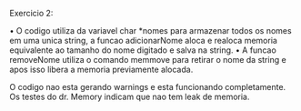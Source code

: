 Exercicio 2:

• O codigo utiliza da variavel char *nomes para armazenar todos os nomes em uma unica string, a funcao adicionarNome 
aloca e realoca memoria equivalente ao tamanho do nome digitado e salva na string.
• A funcao removeNome utiliza o comando memmove para retirar o nome da string e apos isso libera a memoria previamente alocada.

O codigo nao esta gerando warnings e esta funcionando completamente. Os testes do dr. Memory indicam que nao tem leak de memoria.